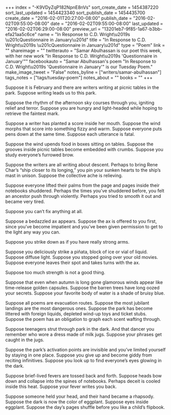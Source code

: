 +++
index = "-K9VDyZqP182NpnE8nVs"
sort_create_date = 1454387220
sort_last_updated = 1454423340
sort_publish_date = 1454435700
create_date = "2016-02-01T20:27:00-08:00"
publish_date = "2016-02-02T09:55:00-08:00"
date = "2016-02-02T09:55:00-08:00"
last_updated = "2016-02-02T06:29:00-08:00"
preview_url = "13201eb7-9f85-1a67-b3bb-efa21aa5c6ce"
name = "In Response to C.D. Wright\u2019s \u201cQuestionnaire in January\u201d"
title = "In Response to C.D. Wright\u2019s \u201cQuestionnaire in January\u201d"
type = "Poem"
link = ""
shareimage = ""
twitterauto = "Samar Abulhassan is our poet this week, with her new work \"In Response to C.D. Wright\u2019s 'Questionnaire in January'\""
facebookauto = "Samar Abulhassan's poem \"In Response to C.D. Wright\u2019s 'Questionnaire in January'\" is our Tuesday Poem."
make_image_tweet = "False"
notes_byline = ["writers/samar-abulhassan"]
tags_notes = ["tags/tuesday-poem"]
notes_about = ""
books = ""
+++
<p class="prose-poem">Suppose it is February and there are writers writing at picnic tables in the park. Suppose writing leads us to this park. </p>

<p class="prose-poem">Suppose the rhythm of the afternoon sky courses through you, igniting relief and terror. Suppose you are hungry and light-headed while hoping to retrieve the faintest mark.</p>

<p class="prose-poem">Suppose a writer has planted a score inside her mouth. Suppose the wind morphs that score into something fizzy and warm. Suppose everyone puts pens down at the same time. Suppose each utterance is fatal. </p>

<p class="prose-poem">Suppose the wind upends food in boxes sitting on tables. Suppose the grooves inside picnic tables become embedded with crumbs. Suppose you study everyone’s furrowed brow. </p>

<p class="prose-poem">Suppose the writers are all writing about descent. Perhaps to bring Rene Char’s “ship closer to its longing,” you pin your sunken hearts to the ship’s mast in unison. Suppose the collective ache is relieving.</p>

<p class="prose-poem">Suppose everyone lifted their palms from the page and pages inside their notebooks shuddered. Perhaps the times you’ve shuddered before, you felt an ancestor push through violently. Perhaps you tried to smooth it out and became very tired. </p>

<p class="prose-poem">Suppose you can’t fix anything at all. </p>

<p class="prose-poem">Suppose a bedazzled ax appears. Suppose the ax is offered to you first, since you’ve become impatient and you’ve been given permission to get to the light any way you can. </p>

<p class="prose-poem">Suppose you strike down as if you have really strong arms.</p> 

<p class="prose-poem">Suppose you deliciously strike a piñata, block of ice or vial of liquid. Suppose diffuse light. Suppose you stopped going over your old movies. Suppose everyone leaves their spot and takes turns with the ax. </p>

<p class="prose-poem">Suppose too much strength is not a good thing. </p>

<p class="prose-poem">Suppose that even when autumn is long gone glamorous winds appear like time-release golden capsules. Suppose the barren trees have long oozed your secrets. Suppose your favorite body of water is a shade of bruisy blue.</p>

<p class="prose-poem">Suppose all poems are evacuation routes. Suppose the most jubilant landings are the most dangerous ones. Suppose the park has become littered with foreign liquids, depleted wind-up toys and ticket stubs. Suppose the poem has an obligation to graph each scent wafting through. </p>

<p class="prose-poem">Suppose teenagers strut through park in the dark. And that dancer you remember who wore a dress made of milk jugs. Suppose your phrases get caught in the jugs. </p>

<p class="prose-poem">Suppose the park’s activation points are invisible and you’ve limited yourself by staying in one place.  Suppose you give up and become giddy from reciting infinitives. Suppose you look up to find everyone’s eyes glowing in the dark.</p>

<p class="prose-poem">Suppose brief-lived fevers are tossed back and forth. Suppose heads bow down and collapse into the spines of notebooks. Perhaps deceit is cooled inside this heat. Suppose your fever writes you back.</p> 

<p class="prose-poem">Suppose someone held your head, and their hand became a rhapsody. Suppose the dark is now the color of eggplant. Suppose eyes inside eggplant. Suppose the day’s pages shuffle before you like a child’s flipbook.</p> 